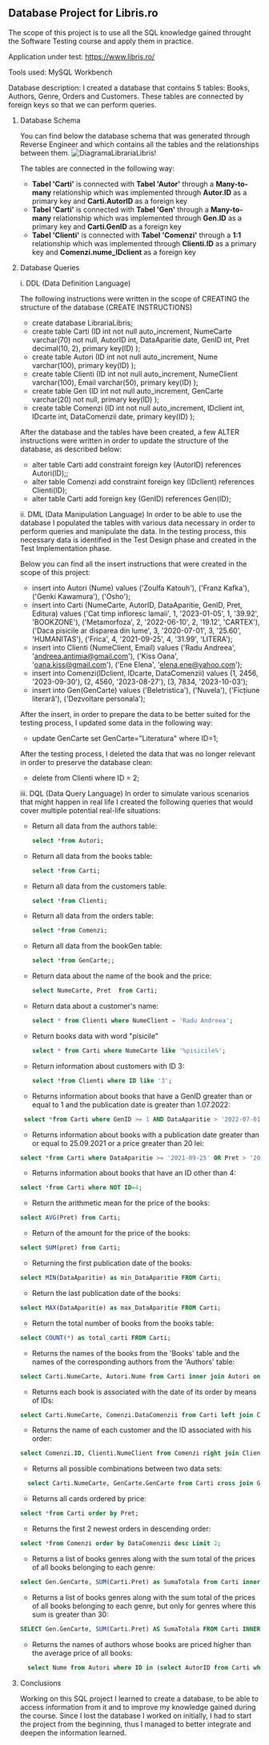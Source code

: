 ## Database Project for **Libris.ro**
 The scope of this project is to use all the SQL knowledge gained throught the Software Testing course and apply them in practice.

Application under test: https://www.libris.ro/

Tools used: MySQL Workbench

Database description: I created a database that contains 5 tables: Books, Authors, Genre, Orders and Customers. These tables are connected by foreign keys so that we can perform queries.

  1. Database Schema

     You can find below the database schema that was generated through Reverse Engineer and which contains all the tables and the relationships between them.
     ![DiagramaLibrariaLibris!](https://github.com/AndreeaRaduAntimia/proiect_sql_LibrariaLibris/blob/main/DiagramaLibrariaLibris.jpg)

      The tables are connected in the following way:

     * **Tabel 'Carti'** is connected with **Tabel 'Autor'** through a **Many-to-many** relationship which was implemented through **Autor.ID** as a primary key and **Carti.AutorID** as a foreign key
     * **Tabel 'Carti'** is connected with **Tabel 'Gen'** through a **Many-to-many** relationship which was implemented through **Gen.ID** as a primary key and **Carti.GenID** as a foreign key
     * **Tabel 'Clienti'** is connected with **Tabel 'Comenzi'** through a **1:1** relationship which was implemented through **Clienti.ID** as a primary key and **Comenzi.nume_IDclient** as a foreign key

   3. Database Queries

      i. DDL (Data Definition Language)

         The following instructions were written in the scope of CREATING the structure of the database (CREATE INSTRUCTIONS)

      * create database LibrariaLibris;
      * create table Carti
(ID int not null auto_increment,
NumeCarte varchar(70) not null,
AutorID int,
DataAparitie date,
GenID int,
Pret decimal(10, 2),
primary key(ID)
);
      * create table Autori
(ID int not null auto_increment,
Nume varchar(100),
primary key(ID)
);
      * create table Clienti
(ID int not null auto_increment,
NumeClient varchar(100),
Email varchar(50),
primary key(ID)
);
      * create table Gen
(ID int not null auto_increment,
GenCarte varchar(20) not null,
primary key(ID)
);
      * create table Comenzi
(ID int not null auto_increment,
IDclient int,
IDcarte int,
DataComenzii date,
primary key(ID)
);


      After the database and the tables have been created, a few ALTER instructions were written in order to update the structure of the database, as described below:

       * alter table Carti add constraint foreign key (AutorID) references Autori(ID);;
       * alter table Comenzi add constraint foreign key (IDclient) references Clienti(ID);
       * alter table Carti add foreign key (GenID) references Gen(ID);


      ii. DML (Data Manipulation Language)
       In order to be able to use the database I populated the tables with various data necessary in order to perform queries and manipulate the data. In the testing process, this necessary data is identified in
the Test Design phase and created in the Test Implementation phase.

       Below you can find all the insert instructions that were created in the scope of this project:
       * insert into Autori (Nume)
values
  ('Zoulfa Katouh'),
  ('Franz Kafka'),
  ('Genki Kawamura'),
  ('Osho');
       * insert into Carti (NumeCarte, AutorID, DataAparitie, GenID, Pret, Editura)
values
  ('Cat timp infloresc lamaii', 1, '2023-01-05', 1, '39.92', 'BOOKZONE'),
  ('Metamorfoza', 2, '2022-06-10', 2, '19.12', 'CARTEX'),
  ('Daca pisicile ar disparea din lume', 3, '2020-07-01', 3, '25.60', 'HUMANITAS'),
  ('Frica', 4, '2021-09-25', 4, '31.99', 'LITERA');
      * insert into Clienti (NumeClient, Email)
values
  ('Radu Andreea', 'andreea.antimia@gmail.com'),
  ('Kiss Oana', 'oana.kiss@gmail.com'),
  ('Ene Elena', 'elena.ene@yahoo.com');
       * insert into Comenzi(IDclient, IDcarte, DataComenzii)
values
  (1, 2456, '2023-09-30'),
  (2, 4560, '2023-08-27'),
  (3, 7834, '2023-10-03');
        * insert into Gen(GenCarte)
values
  ('Beletristica'),
  ('Nuvela'),
  ('Ficțiune literară'),
  ('Dezvoltare personala');

         After the insert, in order to prepare the data to be better suited for the testing process, I updated some data in the following way:
       * update GenCarte set GenCarte="Literatura" where ID=1;

      After the testing process, I deleted the data that was no longer relevant in order to preserve the database clean:
       * delete from Clienti where ID = 2;

	  iii. DQL (Data Query Language)
               In order to simulate various scenarios that might happen in real life I created the following queries that would cover multiple potential real-life situations:
         * Return all data from the authors table:

           ```sql
           select *from Autori;
           ```
         * Return all data from the books table:
           ```sql
           select *from Carti;
           ```
         * Return all data from the customers table:
           ```sql
           select *from Clienti;
           ```
         * Return all data from the orders table:
           ```sql
           select *from Comenzi;
           ```
         * Return all data from the bookGen table:
           ```sql
           select *from GenCarte;;
           ```
         * Return data about the name of the book and the price:
            ```sql
            select NumeCarte, Pret  from Carti;
            ```
         * Return data about a customer's name:
           ```sql
           select * from Clienti where NumeClient = 'Radu Andreea';
           ```
         * Return books data with word "pisicile"
           ```sql
           select * from Carti where NumeCarte like '%pisicile%';
           ```
         * Return information about customers with ID 3:
           ```sql
           select *from Clienti where ID like '3';
           ```
         * Returns information about books that have a GenID greater than or equal to 1 and the publication date is greater than 1.07.2022:  
         ```sql
          select *from Carti where GenID >= 1 AND DataAparitie > '2022-07-01';
         ```
         * Returns information about books with a publication date greater than or equal to 25.09.2021 or a price greater than 20 lei:
         ```sql
         select *from Carti where DataAparitie >= '2021-09-25' OR Pret > '20.00';
         ```
         * Returns information about books that have an ID other than 4:
         ```sql
         select *from Carti where NOT ID=4;
         ```
         * Return the arithmetic mean for the price of the books:
         ```sql
         select AVG(Pret) from Carti;
         ```
         * Return of the amount for the price of the books:
         ```sql
         select SUM(pret) from Carti;
         ```
         * Returning the first publication date of the books:
         ```sql
         select MIN(DataAparitie) as min_DataAparitie FROM Carti;
         ```
         * Return the last publication date of the books:
         ```sql
         select MAX(DataAparitie) as max_DataAparitie FROM Carti;
         ```
         * Return the total number of books from the books table:
        ```sql
        select COUNT(*) as total_carti FROM Carti;
        ```
         * Returns the names of the books from the 'Books' table and the names of the corresponding authors from the 'Authors' table:
         ```sql
         select Carti.NumeCarte, Autori.Nume from Carti inner join Autori on Carti.AutorID = Autori.ID;
         ```
         * Returns each book is associated with the date of its order by means of IDs:
         ```sql
         select Carti.NumeCarte, Comenzi.DataComenzii from Carti left join Comenzi on Carti.ID = Comenzi.ID;
         ```
         * Returns the name of each customer and the ID associated with his order:
         ```sql
         select Comenzi.ID, Clienti.NumeClient from Comenzi right join Clienti on Comenzi.IDclient = Clienti.ID;
         ```
         * Returns all possible combinations between two data sets:
        ```sql
          select Carti.NumeCarte, GenCarte.GenCarte from Carti cross join GenCarte;
        ```
         * Returns all cards ordered by price:
         ```sql
         select *from Carti order by Pret;
         ```
         * Returns the first 2 newest orders in descending order:
         ```sql
         select *from Comenzi order by DataComenzii desc Limit 2;
         ```
         * Returns a list of books genres along with the sum total of the prices of all books belonging to each genre:
         ```sql
         select Gen.GenCarte, SUM(Carti.Pret) as SumaTotala from Carti inner join Gen on Carti.GenID = Gen.ID group by Gen.GenCarte;
        ```
         * Returns a list of books genres along with the sum total of the prices of all books belonging to each genre, but only for genres where this sum is greater than 30:
         ```sql
         SELECT Gen.GenCarte, SUM(Carti.Pret) AS SumaTotala FROM Carti INNER JOIN Gen ON Carti.GenID = Gen.ID GROUP BY Gen.GenCarte HAVING SUM(Carti.Pret) > 30;
         ```
         * Returns the names of authors whose books are priced higher than the average price of all books:
         ```sql
           select Nume from Autori where ID in (select AutorID from Carti where Pret > (select AVG(Pret) from Carti));
         ```

  4. Conclusions

     Working on this SQL project I learned to create a database, to be able to access information from it and to improve my knowledge gained during the course. Since I lost the database I worked on initially, I had to start the project from the beginning, thus I managed to better integrate and deepen the information learned.
